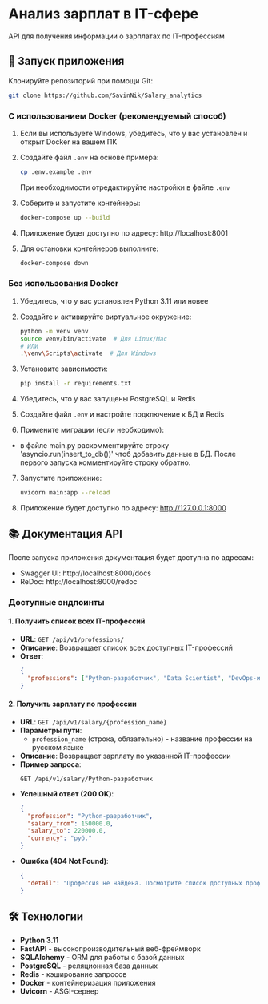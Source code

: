 # Анализ зарплат в IT-сфере

API для получения информации о зарплатах по IT-профессиям

## 🚀 Запуск приложения

Клонируйте репозиторий при помощи Git:
```bash
git clone https://github.com/SavinNik/Salary_analytics
```

### С использованием Docker (рекомендуемый способ)

1. Если вы используете Windows, убедитесь, что у вас установлен и открыт Docker на вашем ПК 

2. Создайте файл `.env` на основе примера:
   ```bash
   cp .env.example .env
   ```
   При необходимости отредактируйте настройки в файле `.env`

3. Соберите и запустите контейнеры:
   ```bash
   docker-compose up --build
   ```

4. Приложение будет доступно по адресу: http://localhost:8001

5. Для остановки контейнеров выполните:
   ```bash
   docker-compose down
   ```

### Без использования Docker

1. Убедитесь, что у вас установлен Python 3.11 или новее

2. Создайте и активируйте виртуальное окружение:
   ```bash
   python -m venv venv
   source venv/bin/activate  # Для Linux/Mac
   # ИЛИ
   .\venv\Scripts\activate  # Для Windows
   ```

3. Установите зависимости:
   ```bash
   pip install -r requirements.txt
   ```

4. Убедитесь, что у вас запущены PostgreSQL и Redis

5. Создайте файл `.env` и настройте подключение к БД и Redis

6. Примените миграции (если необходимо):
 -  в файле main.py раскомментируйте строку 'asyncio.run(insert_to_db())' чтоб добавить данные в БД. После первого
   запуска комментируйте строку обратно.

7. Запустите приложение:
   ```bash
   uvicorn main:app --reload
   ```

8. Приложение будет доступно по адресу: http://127.0.0.1:8000

## 📚 Документация API

После запуска приложения документация будет доступна по адресам:
- Swagger UI: http://localhost:8000/docs
- ReDoc: http://localhost:8000/redoc

### Доступные эндпоинты

#### 1. Получить список всех IT-профессий

- **URL**: `GET /api/v1/professions/`
- **Описание**: Возвращает список всех доступных IT-профессий
- **Ответ**:
  ```json
  {
    "professions": ["Python-разработчик", "Data Scientist", "DevOps-инженер"]
  }
  ```

#### 2. Получить зарплату по профессии

- **URL**: `GET /api/v1/salary/{profession_name}`
- **Параметры пути**:
  - `profession_name` (строка, обязательно) - название профессии на русском языке
- **Описание**: Возвращает зарплату по указанной IT-профессии
- **Пример запроса**:
  ```
  GET /api/v1/salary/Python-разработчик
  ```
- **Успешный ответ (200 OK)**:
  ```json
  {
    "profession": "Python-разработчик",
    "salary_from": 150000.0,
    "salary_to": 220000.0,
    "currency": "руб."
  }
  ```
- **Ошибка (404 Not Found)**:
  ```json
  {
    "detail": "Профессия не найдена. Посмотрите список доступных профессий на http://127.0.0.1:8000/professions/."
  }
  ```

## 🛠 Технологии

- **Python 3.11**
- **FastAPI** - высокопроизводительный веб-фреймворк
- **SQLAlchemy** - ORM для работы с базой данных
- **PostgreSQL** - реляционная база данных
- **Redis** - кэширование запросов
- **Docker** - контейнеризация приложения
- **Uvicorn** - ASGI-сервер
